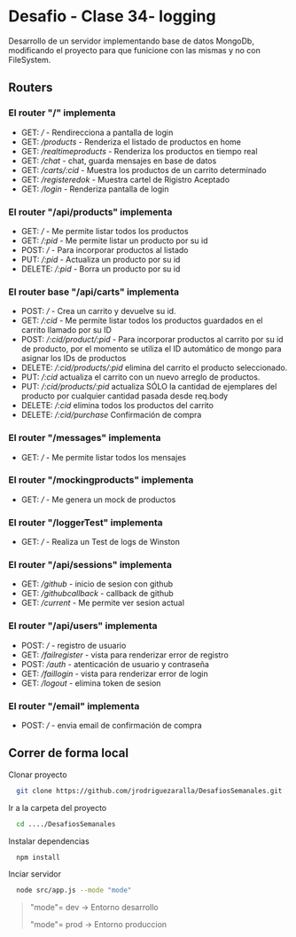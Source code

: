 # Desafio - Clase 34- logging

Desarrollo de un servidor implementando base de datos MongoDb, modificando el proyecto para que funicione con las mismas y no con FileSystem.

## Routers

### El router "/" implementa

-   GET: _/_ - Rendirecciona a pantalla de login
-   GET: _/products_ - Renderiza el listado de productos en home
-   GET: _/realtimeproducts_ - Renderiza los productos en tiempo real
-   GET: _/chat_ - chat, guarda mensajes en base de datos
-   GET: _/carts/:cid_ - Muestra los productos de un carrito determinado
-   GET: _/registeredok_ - Muestra cartel de Rigistro Aceptado
-   GET: _/login_ - Renderiza pantalla de login

### El router "/api/products" implementa

-   GET: _/_ - Me permite listar todos los productos
-   GET: _/:pid_ - Me permite listar un producto por su id
-   POST: _/_ - Para incorporar productos al listado
-   PUT: _/:pid_ - Actualiza un producto por su id
-   DELETE: _/:pid_ - Borra un producto por su id

### El router base "/api/carts" implementa

-   POST: _/_ - Crea un carrito y devuelve su id.
-   GET: _/:cid_ - Me permite listar todos los productos guardados en el carrito llamado por su ID
-   POST: _/:cid/product/:pid_ - Para incorporar productos al carrito por su id de producto, por el momento se utiliza el ID automático de mongo para asignar los IDs de productos
-   DELETE: _/:cid/products/:pid_ elimina del carrito el producto seleccionado.
-   PUT: _/:cid_ actualiza el carrito con un nuevo arreglo de productos.
-   PUT: _/:cid/products/:pid_ actualiza SÓLO la cantidad de ejemplares del producto por cualquier cantidad pasada desde req.body
-   DELETE: _/:cid_ elimina todos los productos del carrito
-   DELETE: _/:cid/purchase_ Confirmación de compra

### El router "/messages" implementa

-   GET: _/_ - Me permite listar todos los mensajes

### El router "/mockingproducts" implementa

-   GET: _/_ - Me genera un mock de productos

### El router "/loggerTest" implementa

-   GET: _/_ - Realiza un Test de logs de Winston

### El router "/api/sessions" implementa

-   GET: _/github_ - inicio de sesion con github
-   GET: _/githubcallback_ - callback de github
-   GET: _/current_ - Me permite ver sesion actual

### El router "/api/users" implementa

-   POST: _/_ - registro de usuario
-   GET: _/failregister_ - vista para renderizar error de registro
-   POST: _/auth_ - atenticación de usuario y contraseña
-   GET: _/faillogin_ - vista para renderizar error de login
-   GET: _/logout_ - elimina token de sesion

### El router "/email" implementa

-   POST: _/_ - envia email de confirmación de compra

## Correr de forma local

Clonar proyecto

```bash
  git clone https://github.com/jrodriguezaralla/DesafiosSemanales.git
```

Ir a la carpeta del proyecto

```bash
  cd ..../DesafiosSemanales
```

Instalar dependencias

```bash
  npm install


```

Inciar servidor

```bash
  node src/app.js --mode "mode"
```

> "mode"= dev -> Entorno desarrollo
>
> "mode"= prod -> Entorno produccion
